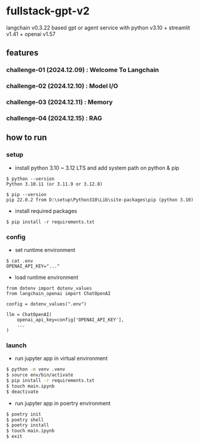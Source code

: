 # fullstack-gpt-v2
langchain v0.3.22 based gpt or agent service with python v3.10 + streamlit v1.41 + openai v1.57


## features

### challenge-01 (2024.12.09) : Welcome To Langchain
### challenge-02 (2024.12.10) : Model I/O
### challenge-03 (2024.12.11) : Memory
### challenge-04 (2024.12.15) : RAG


## how to run

### setup

-   install python 3.10 ~ 3.12 LTS and add system path on python & pip

```
$ python --version
Python 3.10.11 (or 3.11.9 or 3.12.8)

$ pip --version
pip 22.0.2 from D:\setup\Python310\Lib\site-packages\pip (python 3.10)

```

-   install required packages

```
$ pip install -r requirements.txt
```

### config

-   set runtime environment

```
$ cat .env
OPENAI_API_KEY="..."
```

-   load runtime environment

```
from dotenv import dotenv_values
from langchain_openai import ChatOpenAI

config = dotenv_values(".env")

llm = ChatOpenAI(
    openai_api_key=config['OPENAI_API_KEY'],
    ...
)
```

### launch

-   run jupyter app in virtual environment

```bash
$ python -m venv .venv
$ source env/bin/activate
$ pip install -r requirements.txt
$ touch main.ipynb
$ deactivate
```

-   run jupyter app in poertry environment

```bash
$ poetry init
$ poetry shell
$ poetry install
$ touch main.ipynb
$ exit
```
